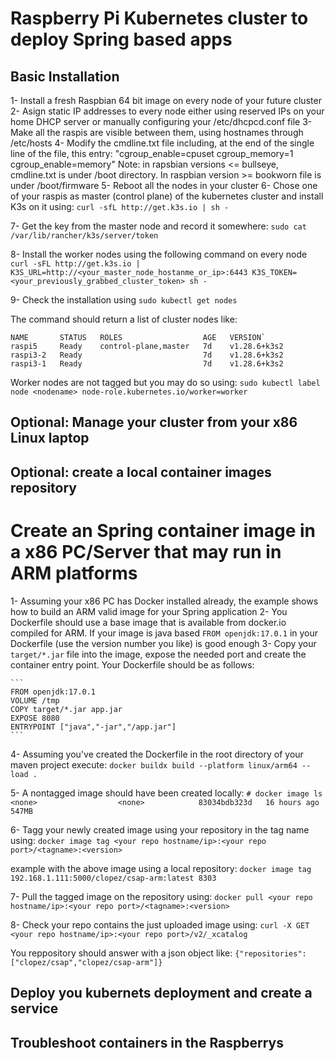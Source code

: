 # Raspberry Pi Kubernetes cluster to deploy Spring based apps

## Basic Installation

1- Install a fresh Raspbian 64 bit image on every node of your future cluster
2- Asign static IP addresses to every node either using reserved IPs on your home DHCP server or manually configuring your /etc/dhcpcd.conf file
3- Make all the raspis are visible between them, using hostnames through /etc/hosts
4- Modify the cmdline.txt file including, at the end of the single line of the file, this entry: "cgroup_enable=cpuset cgroup_memory=1 cgroup_enable=memory"
Note: in rapsbian versions <= bullseye, cmdline.txt is under /boot directory. In raspbian version >= bookworn file is under /boot/firmware
5- Reboot all the nodes in your cluster
6- Chose one of your raspis as master (control plane) of the kubernetes cluster and install K3s on it using: 
    `curl -sfL http://get.k3s.io | sh -`

7- Get the key from the master node and record it somewhere:
    `sudo cat /var/lib/rancher/k3s/server/token`

8- Install the worker nodes using the following command on every node
    `curl -sFL http://get.k3s.io | K3S_URL=http://<your_master_node_hostanme_or_ip>:6443 K3S_TOKEN=<your_previously_grabbed_cluster_token> sh -`

9- Check the installation using
    `sudo kubectl get nodes`

The command should return a list of cluster nodes like:

```
NAME       STATUS   ROLES                  AGE   VERSION`
raspi5     Ready    control-plane,master   7d    v1.28.6+k3s2
raspi3-2   Ready                           7d    v1.28.6+k3s2
raspi3-1   Ready                           7d    v1.28.6+k3s2
```

Worker nodes are not tagged but you may do so using:
`sudo kubectl label node <nodename> node-role.kubernetes.io/worker=worker`

## Optional: Manage your cluster from your x86 Linux laptop

## Optional: create a local container images repository

# Create an Spring container image in a x86 PC/Server that may run in ARM platforms

1- Assuming your x86 PC has Docker installed already, the example shows how to build an ARM valid image for your Spring application
2- You Dockerfile should use a base image that is available from docker.io compiled for ARM. If your image is java based `FROM openjdk:17.0.1` in your Dockerfile (use the version number you like) is good enough
3- Copy your `target/*.jar` file into the image, expose the needed port and create the container entry point. Your Dockerfile should be as follows:

    ```
    FROM openjdk:17.0.1
    VOLUME /tmp
    COPY target/*.jar app.jar
    EXPOSE 8080
    ENTRYPOINT ["java","-jar","/app.jar"]
    ```

4- Assuming you've created the Dockerfile in the root directory of your maven project execute: `docker buildx build --platform linux/arm64 --load .`

5- A nontagged image should have been created locally:
`# docker image ls`
`<none>                  <none>            83034bdb323d   16 hours ago   547MB`

6- Tagg your newly created image using your repository in the tag name using:
`docker image tag <your repo hostname/ip>:<your repo port>/<tagname>:<version>`

example with the above image using a local repository: 
    `docker image tag 192.168.1.111:5000/clopez/csap-arm:latest 8303`

7- Pull the tagged image on the repository using: 
`docker pull <your repo hostname/ip>:<your repo port>/<tagname>:<version>`

8- Check your repo contains the just uploaded image using:
`curl -X GET <your repo hostname/ip>:<your repo port>/v2/_xcatalog`

You reppository should answer with a json object like: 
`{"repositories":["clopez/csap","clopez/csap-arm"]}`

## Deploy you kubernets deployment and create a service

## Troubleshoot containers in the Raspberrys